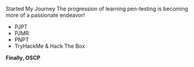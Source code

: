 
Started My Journey
The progression of learning pen-testing is becoming more of a passionate endeavor!</b>
* PJPT
* PJMR 
* PNPT
* TryHackMe & Hack The Box

**Finally, OSCP**


